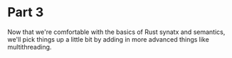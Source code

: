 # Part 3

Now that we're comfortable with the basics of Rust synatx and semantics, we'll
pick things up a little bit by adding in more advanced things like
multithreading.

